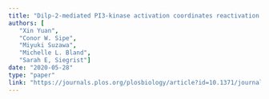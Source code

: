 ```yaml
---
title: "Dilp-2-mediated PI3-kinase activation coordinates reactivation of quiescent neuroblasts with growth of their glial stem cell niche"
authors: [
   "Xin Yuan",
   "Conor W. Sipe",
   "Miyuki Suzawa",
   "Michelle L. Bland",
   "Sarah E, Siegrist"]
date: "2020-05-28"
type: "paper"
link: "https://journals.plos.org/plosbiology/article?id=10.1371/journal.pbio.3000721"
---
```

